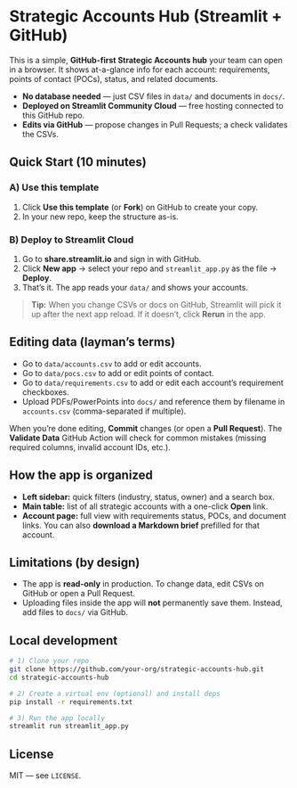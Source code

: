 # Strategic Accounts Hub (Streamlit + GitHub)

This is a simple, **GitHub-first Strategic Accounts hub** your team can open in a browser. It shows at-a-glance info for each account: requirements, points of contact (POCs), status, and related documents.

- **No database needed** — just CSV files in `data/` and documents in `docs/`.
- **Deployed on Streamlit Community Cloud** — free hosting connected to this GitHub repo.
- **Edits via GitHub** — propose changes in Pull Requests; a check validates the CSVs.

## Quick Start (10 minutes)

### A) Use this template
1. Click **Use this template** (or **Fork**) on GitHub to create your copy.
2. In your new repo, keep the structure as-is.

### B) Deploy to Streamlit Cloud
1. Go to **share.streamlit.io** and sign in with GitHub.
2. Click **New app** → select your repo and `streamlit_app.py` as the file → **Deploy**.
3. That’s it. The app reads your `data/` and shows your accounts.

> **Tip:** When you change CSVs or docs on GitHub, Streamlit will pick it up after the next app reload. If it doesn’t, click **Rerun** in the app.

## Editing data (layman’s terms)
- Go to `data/accounts.csv` to add or edit accounts.
- Go to `data/pocs.csv` to add or edit points of contact.
- Go to `data/requirements.csv` to add or edit each account’s requirement checkboxes.
- Upload PDFs/PowerPoints into `docs/` and reference them by filename in `accounts.csv` (comma-separated if multiple).

When you’re done editing, **Commit** changes (or open a **Pull Request**). The **Validate Data** GitHub Action will check for common mistakes (missing required columns, invalid account IDs, etc.).

## How the app is organized
- **Left sidebar:** quick filters (industry, status, owner) and a search box.
- **Main table:** list of all strategic accounts with a one-click **Open** link.
- **Account page:** full view with requirements status, POCs, and document links. You can also **download a Markdown brief** prefilled for that account.

## Limitations (by design)
- The app is **read-only** in production. To change data, edit CSVs on GitHub or open a Pull Request.
- Uploading files inside the app will **not** permanently save them. Instead, add files to `docs/` via GitHub.

## Local development
```bash
# 1) Clone your repo
git clone https://github.com/your-org/strategic-accounts-hub.git
cd strategic-accounts-hub

# 2) Create a virtual env (optional) and install deps
pip install -r requirements.txt

# 3) Run the app locally
streamlit run streamlit_app.py
```

## License
MIT — see `LICENSE`.
